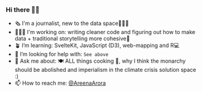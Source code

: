 ### Hi there 🙏🏻

- 🗞 I'm a journalist, new to the data space👩🏻‍💻
- 👩🏻‍🏭 I'm working on: writing cleaner code and figuring out how to make data + traditional storytelling more cohesive📝
- 🪴 I’m learning: SvelteKit, JavaScript (D3), web-mapping and R💻
- 🤔 I’m looking for help with: ``See above``
- 💬 Ask me about: 🍽️ ALL things cooking 🥘, why I think the monarchy should be abolished and imperialism in the climate crisis solution space :) 
- 📫 How to reach me: [@AreenaArora](https://twitter.com/AreenaArora)
